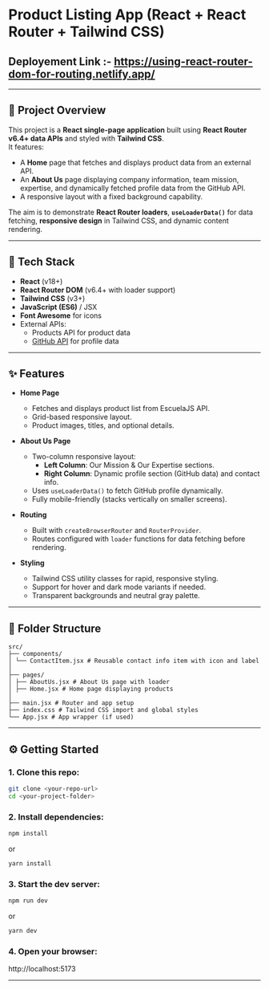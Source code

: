 # Product Listing App (React + React Router + Tailwind CSS)

## Deployement Link :- https://using-react-router-dom-for-routing.netlify.app/

---

## 📌 Project Overview
This project is a **React single-page application** built using **React Router v6.4+ data APIs** and styled with **Tailwind CSS**.  
It features:
- A **Home** page that fetches and displays product data from an external API.
- An **About Us** page displaying company information, team mission, expertise, and dynamically fetched profile data from the GitHub API.
- A responsive layout with a fixed background capability.

The aim is to demonstrate **React Router loaders**, **`useLoaderData()`** for data fetching, **responsive design** in Tailwind CSS, and dynamic content rendering.

---

## 🚀 Tech Stack
- **React** (v18+)
- **React Router DOM** (v6.4+ with loader support)
- **Tailwind CSS** (v3+)
- **JavaScript (ES6)** / JSX
- **Font Awesome** for icons
- External APIs:
  - Products API for product data
  - [GitHub API](https://api.github.com/users/AmareshSahoo950) for profile data

---

## ✨ Features
- **Home Page**
  - Fetches and displays product list from EscuelaJS API.
  - Grid-based responsive layout.
  - Product images, titles, and optional details.

- **About Us Page**
  - Two-column responsive layout:
    - **Left Column**: Our Mission & Our Expertise sections.
    - **Right Column**: Dynamic profile section (GitHub data) and contact info.
  - Uses `useLoaderData()` to fetch GitHub profile dynamically.
  - Fully mobile-friendly (stacks vertically on smaller screens).

- **Routing**
  - Built with `createBrowserRouter` and `RouterProvider`.
  - Routes configured with `loader` functions for data fetching before rendering.

- **Styling**
  - Tailwind CSS utility classes for rapid, responsive styling.
  - Support for hover and dark mode variants if needed.
  - Transparent backgrounds and neutral gray palette.

---

## 📂 Folder Structure
```
src/
├── components/
│ └── ContactItem.jsx # Reusable contact info item with icon and label
│
├── pages/
│ ├── AboutUs.jsx # About Us page with loader
│ ├── Home.jsx # Home page displaying products
│
├── main.jsx # Router and app setup
├── index.css # Tailwind CSS import and global styles
└── App.jsx # App wrapper (if used)
```
---
## ⚙️ Getting Started

### 1. Clone this repo:
```bash 
git clone <your-repo-url>
cd <your-project-folder>
```

### 2. Install dependencies:
```bash
npm install
```
or
```bash
yarn install
```

### 3. Start the dev server:
```bash
npm run dev
```
or

```bash
yarn dev
```

### 4. Open your browser:
http://localhost:5173

---


